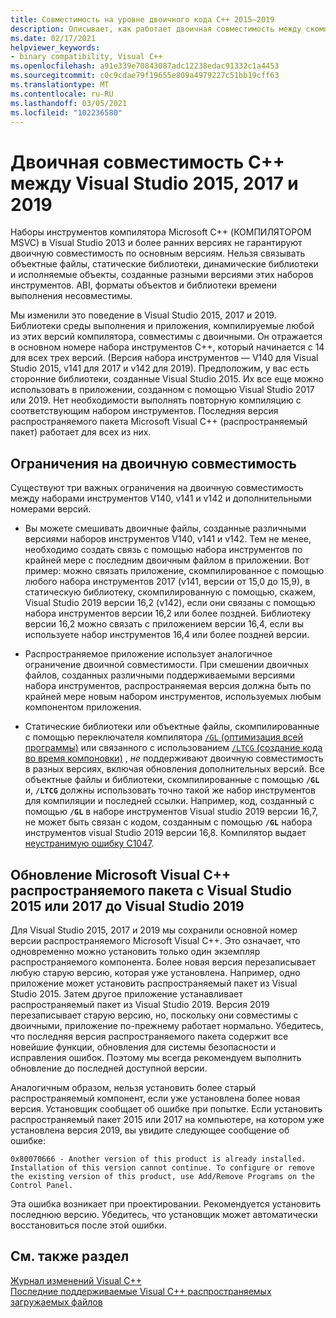 ```yaml
---
title: Совместимость на уровне двоичного кода C++ 2015–2019
description: Описывает, как работает двоичная совместимость между скомпилированными файлами C++ в Visual Studio 2015, 2017 и 2019. Один Microsoft Visual C++ распространяемый пакет работает для всех трех версий.
ms.date: 02/17/2021
helpviewer_keywords:
- binary compatibility, Visual C++
ms.openlocfilehash: a91e339e70843087adc12238edac91332c1a4453
ms.sourcegitcommit: c0c9cdae79f19655e809a4979227c51bb19cff63
ms.translationtype: MT
ms.contentlocale: ru-RU
ms.lasthandoff: 03/05/2021
ms.locfileid: "102236580"
---
```

# <a name="c-binary-compatibility-between-visual-studio-2015-2017-and-2019"></a>Двоичная совместимость C++ между Visual Studio 2015, 2017 и 2019

Наборы инструментов компилятора Microsoft C++ (КОМПИЛЯТОРОМ MSVC) в Visual Studio 2013 и более ранних версиях не гарантируют двоичную совместимость по основным версиям. Нельзя связывать объектные файлы, статические библиотеки, динамические библиотеки и исполняемые объекты, созданные разными версиями этих наборов инструментов. ABI, форматы объектов и библиотеки времени выполнения несовместимы.

Мы изменили это поведение в Visual Studio 2015, 2017 и 2019. Библиотеки среды выполнения и приложения, компилируемые любой из этих версий компилятора, совместимы с двоичными. Он отражается в основном номере набора инструментов C++, который начинается с 14 для всех трех версий. (Версия набора инструментов — V140 для Visual Studio 2015, v141 для 2017 и v142 для 2019). Предположим, у вас есть сторонние библиотеки, созданные Visual Studio 2015. Их все еще можно использовать в приложении, созданном с помощью Visual Studio 2017 или 2019. Нет необходимости выполнять повторную компиляцию с соответствующим набором инструментов. Последняя версия распространяемого пакета Microsoft Visual C++ (распространяемый пакет) работает для всех из них.

## <a name="restrictions-on-binary-compatibility"></a><a name="restrictions"></a> Ограничения на двоичную совместимость

Существуют три важных ограничения на двоичную совместимость между наборами инструментов V140, v141 и v142 и дополнительными номерами версий.

- Вы можете смешивать двоичные файлы, созданные различными версиями наборов инструментов V140, v141 и v142. Тем не менее, необходимо создать связь с помощью набора инструментов по крайней мере с последним двоичным файлом в приложении. Вот пример: можно связать приложение, скомпилированное с помощью любого набора инструментов 2017 (v141, версии от 15,0 до 15,9), в статическую библиотеку, скомпилированную с помощью, скажем, Visual Studio 2019 версии 16,2 (v142), если они связаны с помощью набора инструментов версии 16,2 или более поздней. Библиотеку версии 16,2 можно связать с приложением версии 16,4, если вы используете набор инструментов 16,4 или более поздней версии.

- Распространяемое приложение использует аналогичное ограничение двоичной совместимости. При смешении двоичных файлов, созданных различными поддерживаемыми версиями набора инструментов, распространяемая версия должна быть по крайней мере новым набором инструментов, используемых любым компонентом приложения.

- Статические библиотеки или объектные файлы, скомпилированные с помощью переключателя компилятора [ `/GL` (оптимизация всей программы)](../build/reference/gl-whole-program-optimization.md) или связанного с использованием [ `/LTCG` (создание кода во время компоновки)](../build/reference/ltcg-link-time-code-generation.md) , *не* поддерживают двоичную совместимость в разных версиях, включая обновления дополнительных версий. Все объектные файлы и библиотеки, скомпилированные с помощью **`/GL`** и, **`/LTCG`** должны использовать точно такой же набор инструментов для компиляции и последней ссылки. Например, код, созданный с помощью **`/GL`** в наборе инструментов Visual studio 2019 версии 16,7, не может быть связан с кодом, созданным с помощью **`/GL`** набора инструментов visual Studio 2019 версии 16,8. Компилятор выдает [неустранимую ошибку C1047](../error-messages/compiler-errors-1/fatal-error-c1047.md).

## <a name="upgrade-the-microsoft-visual-c-redistributable-from-visual-studio-2015-or-2017-to-visual-studio-2019"></a>Обновление Microsoft Visual C++ распространяемого пакета с Visual Studio 2015 или 2017 до Visual Studio 2019

Для Visual Studio 2015, 2017 и 2019 мы сохранили основной номер версии распространяемого Microsoft Visual C++. Это означает, что одновременно можно установить только один экземпляр распространяемого компонента. Более новая версия перезаписывает любую старую версию, которая уже установлена. Например, одно приложение может установить распространяемый пакет из Visual Studio 2015. Затем другое приложение устанавливает распространяемый пакет из Visual Studio 2019. Версия 2019 перезаписывает старую версию, но, поскольку они совместимы с двоичными, приложение по-прежнему работает нормально. Убедитесь, что последняя версия распространяемого пакета содержит все новейшие функции, обновления для системы безопасности и исправления ошибок. Поэтому мы всегда рекомендуем выполнить обновление до последней доступной версии.

Аналогичным образом, нельзя установить более старый распространяемый компонент, если уже установлена более новая версия. Установщик сообщает об ошибке при попытке. Если установить распространяемый пакет 2015 или 2017 на компьютере, на котором уже установлена версия 2019, вы увидите следующее сообщение об ошибке:

```Output
0x80070666 - Another version of this product is already installed. Installation of this version cannot continue. To configure or remove the existing version of this product, use Add/Remove Programs on the Control Panel.
```

Эта ошибка возникает при проектировании. Рекомендуется установить последнюю версию. Убедитесь, что установщик может автоматически восстановиться после этой ошибки.

## <a name="see-also"></a>См. также раздел

[Журнал изменений Visual C++](../porting/visual-cpp-change-history-2003-2015.md)\
[Последние поддерживаемые Visual C++ распространяемых загружаемых файлов](https://support.microsoft.com/help/2977003/the-latest-supported-visual-c-downloads)
